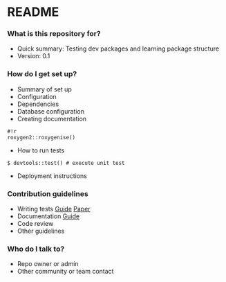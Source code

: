 # README #

### What is this repository for? ###

* Quick summary: Testing dev packages and learning package structure
* Version: 0.1

### How do I get set up? ###

* Summary of set up
* Configuration
* Dependencies
* Database configuration
* Creating documentation
```
#!r
roxygen2::roxygenise()
```

* How to run tests
```
$ devtools::test() # execute unit test
```
* Deployment instructions

### Contribution guidelines ###

* Writing tests
[Guide](http://r-pkgs.had.co.nz/tests.html)
[Paper](http://journal.r-project.org/archive/2011-1/RJournal_2011-1_Wickham.pdf)
* Documentation
[Guide](https://support.rstudio.com/hc/en-us/articles/200532317-Writing-Package-Documentation)
* Code review
* Other guidelines

### Who do I talk to? ###

* Repo owner or admin
* Other community or team contact